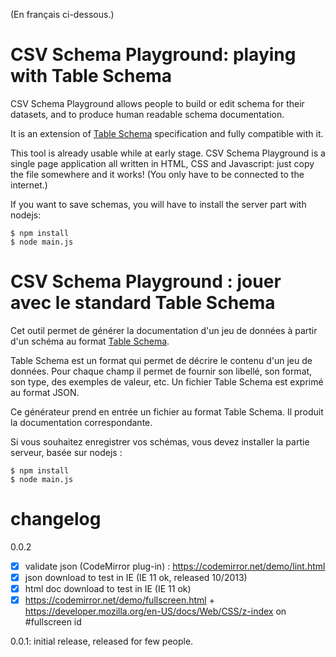 (En français ci-dessous.)

# CSV Schema Playground: playing with Table Schema

CSV Schema Playground allows people to build or edit schema for their datasets, and to produce human readable schema documentation.

It is an extension of [Table Schema](https://specs.frictionlessdata.io/table-schema/) specification and fully compatible with it.

This tool is already usable while at early stage. CSV Schema Playground is a single page application all written in HTML, CSS and Javascript: just copy the file somewhere and it works! (You only have to be connected to the internet.)

If you want to save schemas, you will have to install the server part with nodejs:
```
$ npm install
$ node main.js
```


# CSV Schema Playground : jouer avec le standard Table Schema

Cet outil permet de générer la documentation d'un jeu de données à partir d'un schéma au format [Table Schema](https://specs.frictionlessdata.io/table-schema/).

Table Schema est un format qui permet de décrire le contenu d'un jeu de données. Pour chaque champ il permet de fournir son libellé, son format, son type, des exemples de valeur, etc.
Un fichier Table Schema est exprimé au format JSON.

Ce générateur prend en entrée un fichier au format Table Schema. Il produit la documentation correspondante.

Si vous souhaitez enregistrer vos schémas, vous devez installer la partie serveur, basée sur nodejs :
```
$ npm install
$ node main.js
```


# changelog

0.0.2
* [x] validate json (CodeMirror plug-in) : https://codemirror.net/demo/lint.html
* [x] json download to test in IE (IE 11 ok, released 10/2013)
* [x] html doc download to test in IE (IE 11 ok)
* [x] https://codemirror.net/demo/fullscreen.html + https://developer.mozilla.org/en-US/docs/Web/CSS/z-index on #fullscreen id

0.0.1: initial release, released for few people.
